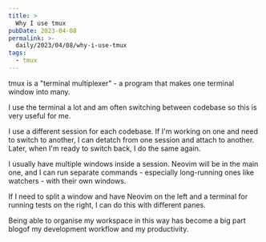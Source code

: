 ```yaml
---
title: >
  Why I use tmux
pubDate: 2023-04-08
permalink: >-
  daily/2023/04/08/why-i-use-tmux
tags:
  - tmux
---
```


tmux is a "terminal multiplexer" - a program that makes one terminal window into many.

I use the terminal a lot and am often switching between codebase so this is very useful for me.

I use a different session for each codebase. If I'm working on one and need to switch to another, I can detatch from one session and attach to another. Later, when I'm ready to switch back, I do the same again.

I usually have multiple windows inside a session. Neovim will be in the main one, and I can run separate commands - especially long-running ones like watchers - with their own windows.

If I need to split a window and have Neovim on the left and a terminal for running tests on the right, I can do this with different panes.

Being able to organise my workspace in this way has become a big part blogof my development workflow and my productivity.
